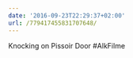 ```yaml
---
date: '2016-09-23T22:29:37+02:00'
url: /779417455831707648/
---
```

Knocking on Pissoir Door #AlkFilme
